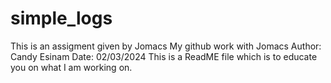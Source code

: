 # simple_logs
This is an assigment given by Jomacs
My github work with Jomacs
Author: Candy Esinam
Date: 02/03/2024
This is a ReadME file which is to educate you on what I am working on.
